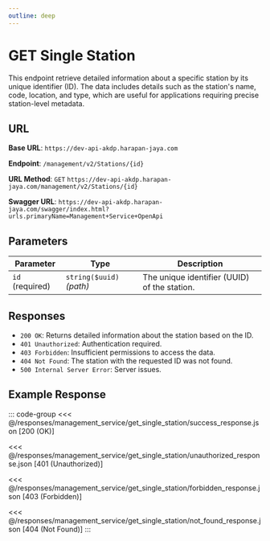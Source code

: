 ```yaml
---
outline: deep
---
```


# GET Single Station

This endpoint retrieve detailed information about a specific station by its unique identifier (ID). The data includes details such as the station's name, code, location, and type, which are useful for applications requiring precise station-level metadata.

## URL

**Base URL**: `https://dev-api-akdp.harapan-jaya.com`

**Endpoint**: `/management/v2/Stations/{id}`

**URL Method**: `GET` `https://dev-api-akdp.harapan-jaya.com/management/v2/Stations/{id}`

**Swagger URL**: `https://dev-api-akdp.harapan-jaya.com/swagger/index.html?urls.primaryName=Management+Service+OpenApi`

## Parameters

| **Parameter**    | **Type**                      | **Description**                          |
|------------------|-------------------------------|--------------------------------------    |
| `id` (required)  | `string($uuid)` _(path)_      | The unique identifier (UUID) of the station.|

## Responses

- `200 OK`: Returns detailed information about the station based on the ID.
- `401 Unauthorized`: Authentication required.
- `403 Forbidden`: Insufficient permissions to access the data.
- `404 Not Found`: The station with the requested ID was not found.
- `500 Internal Server Error`: Server issues.

## Example Response

::: code-group
<<< @/responses/management_service/get_single_station/success_response.json [200 (OK)]

<<< @/responses/management_service/get_single_station/unauthorized_response.json [401 (Unauthorized)]

<<< @/responses/management_service/get_single_station/forbidden_response.json [403 (Forbidden)]

<<< @/responses/management_service/get_single_station/not_found_response.json [404 (Not Found)]
:::

